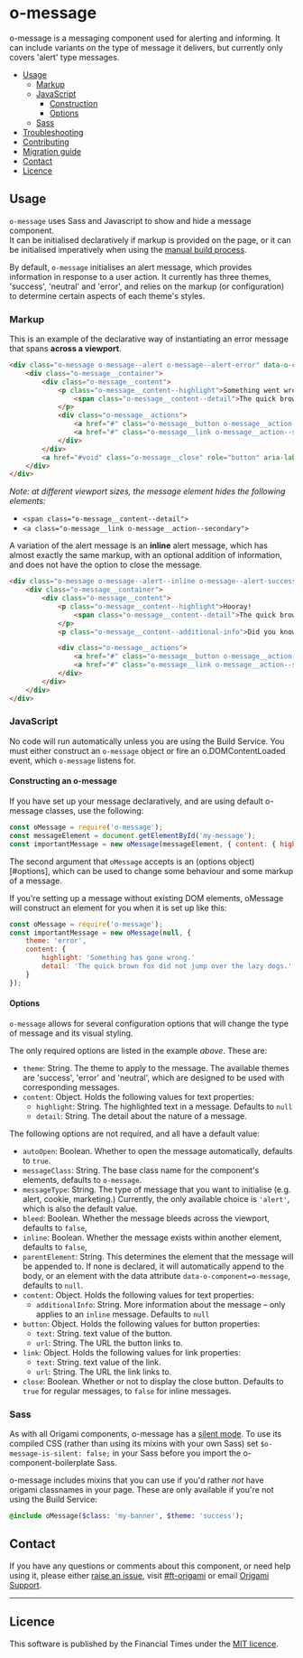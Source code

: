 o-message
=================

o-message is a messaging component used for alerting and informing. It can include variants on the type of message it delivers, but currently only covers 'alert' type messages.

- [Usage](#usage)
	- [Markup](#markup)
	- [JavaScript](#javascript)
		- [Construction](#constructing-an-o-message)
		- [Options](#options)
	- [Sass](#sass)
- [Troubleshooting](#troubleshooting)
- [Contributing](#contributing)
- [Migration guide](#migration-guide)
- [Contact](#contact)
- [Licence](#licence)

## Usage
`o-message` uses Sass and Javascript to show and hide a message component.  
It can be initialised declaratively if markup is provided on the page, or it can be initialised imperatively when using the [manual build process](http://origami.ft.com/docs/developer-guide/modules/building-modules/).

By default, `o-message` initialises an alert message, which provides information in response to a user action. It currently has three themes, 'success', 'neutral' and 'error', and relies on the markup (or configuration) to determine certain aspects of each theme's styles.

### Markup

This is an example of the declarative way of instantiating an error message that spans **across a viewport**.

```html
<div class="o-message o-message--alert o-message--alert-error" data-o-component="o-message">
	<div class="o-message__container">
		<div class="o-message__content">
			<p class="o-message__content--highlight">Something went wrong!
				<span class="o-message__content--detail">The quick brown fox did not jump over the lazy dogs.</span>
			</p>
			<div class="o-message__actions">
				<a href="#" class="o-message__button o-message__action--primary">Button</a>
				<a href="#" class="o-message__link o-message__action--secondary">Text link</a>
			</div>
		</div>
		<a href="#void" class="o-message__close" role="button" aria-label='Close' title='Close'></a>
	</div>
</div>
```
_Note: at different viewport sizes, the message element hides the following elements:_
- `<span class="o-message__content--detail">`
- `<a class="o-message__link o-message__action--secondary">`

A variation of the alert message is an **inline** alert message, which has almost exactly the same markup, with an optional addition of information, and does not have the option to close the message.

```html
<div class="o-message o-message--alert--inline o-message--alert-success" data-o-component="o-message">
	<div class="o-message__container">
		<div class="o-message__content">
			<p class="o-message__content--highlight">Hooray!
				<span class="o-message__content--detail">The quick brown fox jumped over the lazy dogs!</span>
			</p>
			<p class="o-message__content--additional-info">Did you know that that sentence uses all of the letters in the alphabet at least once?</p>

			<div class="o-message__actions">
				<a href="#" class="o-message__button o-message__action--primary">Button</a>
				<a href="#" class="o-message__link o-message__action--secondary">Text link</a>
			</div>
		</div>
	</div>
</div>
```

### JavaScript
No code will run automatically unless you are using the Build Service. You must either construct an `o-message` object or fire an o.DOMContentLoaded event, which `o-message` listens for.


#### Constructing an o-message

If you have set up your message declaratively, and are using default o-message classes, use the following:
```js
const oMessage = require('o-message');
const messageElement = document.getElementById('my-message');
const importantMessage = new oMessage(messageElement, { content: { highlight: 'Success' } });
```
The second argument that `oMessage` accepts is an (options object)[#options], which can be used to change some behaviour and some markup of a message.

If you're setting up a message without existing DOM elements, oMessage will construct an element for you when it is set up like this:

```js
const oMessage = require('o-message');
const importantMessage = new oMessage(null, {
	theme: 'error',
	content: {
		highlight: 'Something has gone wrong.'
		detail: 'The quick brown fox did not jump over the lazy dogs.'
	}
});
```

#### Options
`o-message` allows for several configuration options that will change the type of message and its visual styling.

The only required options are listed in the example _above_. These are:
- `theme`: String. The theme to apply to the message. The available themes are 'success', 'error' and 'neutral', which are designed to be used with corresponding messages.
- `content`: Object. Holds the following values for text properties:
	- `highlight`: String. The highlighted text in a message. Defaults to `null`
	-	`detail`: String. The detail about the nature of a message.

The following options are not required, and all have a default value:

- `autoOpen`: Boolean. Whether to open the message automatically, defaults to `true`.
- `messageClass`: String. The base class name for the component's elements, defaults to `o-message`.
- `messageType`: String. The type of message that you want to initialise (e.g. alert, cookie, marketing.) Currently, the only available choice is `'alert'`, which is also the default value.
- `bleed`: Boolean. Whether the message bleeds across the viewport, defaults to `false`,
- `inline`: Boolean. Whether the message exists within another element, defaults to `false`,
- `parentElement`: String. This determines the element that the message will be appended to. If none is declared, it will automatically append to the body, or an element with the data attribute `data-o-component=o-message`, defaults to `null`.
- `content`: Object. Holds the following values for text properties:
	-	`additionalInfo`: String. More information about the message –  only applies to an `inline` message. Defaults to `null`
- `button`: Object. Holds the following values for button properties:
	- `text`: String. text value of the button.
	- `url`: String. The URL the button links to.
- `link`: Object. Holds the following values for link properties:
	- `text`: String. text value of the link.
	- `url`: String. The URL the link links to.
- `close`: Boolean. Whether or not to display the close button. Defaults to `true` for regular messages, to `false` for inline messages.


### Sass
As with all Origami components, o-message has a [silent mode](http://origami.ft.com/docs/syntax/scss/#silent-styles). To use its compiled CSS (rather than using its mixins with your own Sass) set `$o-message-is-silent: false;` in your Sass before you import the o-component-boilerplate Sass.

o-message includes mixins that you can use if you'd rather _not_ have origami classnames in your page. These are only available if you're not using the Build Service:

```sass
@include oMessage($class: 'my-banner', $theme: 'success');
```

## Contact

If you have any questions or comments about this component, or need help using it, please either [raise an issue](https://github.com/Financial-Times/o-component-boilerplate/issues), visit [#ft-origami](https://financialtimes.slack.com/messages/ft-origami/) or email [Origami Support](mailto:origami-support@ft.com).

----

## Licence

This software is published by the Financial Times under the [MIT licence](http://opensource.org/licenses/MIT).

